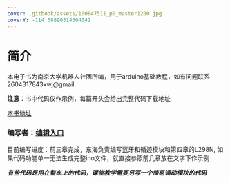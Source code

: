 ```yaml
---
cover: .gitbook/assets/100847511_p0_master1200.jpg
coverY: -114.68890314304042
---
```


# 简介

本电子书为南京大学机器人社团所编，用于arduino基础教程，如有问题联系2604317843xwj@gmail

**注意**：书中代码仅作示例，每篇开头会给出完整代码下载地址

[本书地址](https://nju-robot-club.gitbook.io/arduino/)



### 编写者：[编辑入口](https://app.gitbook.com/o/hHtdLY1rQ3ma836LnIWH/s/ZxeMQfMZX2oMRKHn9QX1/)          

目前编写进度：前三章完成，东海负责编写蓝牙和循迹模块和第四章的L298N, 如果代码功能单一无法生成完整ino文件，就直接参照前几章放在文字下作示例

_**有些代码是用在整车上的代码，课堂教学需要另写一个简易调动模块的代码**_
